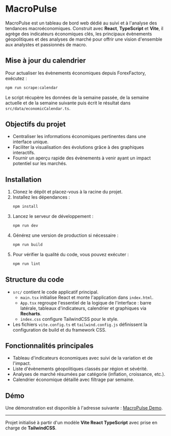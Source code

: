 # MacroPulse

MacroPulse est un tableau de bord web dédié au suivi et à l'analyse des tendances macroéconomiques. Construit avec **React**, **TypeScript** et **Vite**, il agrège des indicateurs économiques clés, les principaux évènements géopolitiques et des analyses de marché pour offrir une vision d'ensemble aux analystes et passionnés de macro.

## Mise à jour du calendrier

Pour actualiser les évènements économiques depuis ForexFactory, exécutez&nbsp;:

```bash
npm run scrape:calendar
```

Le script récupère les données de la semaine passée, de la semaine actuelle et de la semaine suivante puis écrit le résultat dans `src/data/economicCalendar.ts`.

## Objectifs du projet

- Centraliser les informations économiques pertinentes dans une interface unique.
- Faciliter la visualisation des évolutions grâce à des graphiques interactifs.
- Fournir un aperçu rapide des évènements à venir ayant un impact potentiel sur les marchés.

## Installation

1. Clonez le dépôt et placez-vous à la racine du projet.
2. Installez les dépendances :
   ```bash
   npm install
   ```
3. Lancez le serveur de développement :
   ```bash
   npm run dev
   ```
4. Générez une version de production si nécessaire :
   ```bash
   npm run build
   ```
5. Pour vérifier la qualité du code, vous pouvez exécuter :
   ```bash
   npm run lint
   ```

## Structure du code

- `src/` contient le code applicatif principal.
  - `main.tsx` initialise React et monte l'application dans `index.html`.
  - `App.tsx` regroupe l'essentiel de la logique de l'interface : barre latérale, tableaux d'indicateurs, calendrier et graphiques via **Recharts**.
  - `index.css` configure TailwindCSS pour le style.
- Les fichiers `vite.config.ts` et `tailwind.config.js` définissent la configuration de build et du framework CSS.

## Fonctionnalités principales

- Tableau d'indicateurs économiques avec suivi de la variation et de l'impact.
- Liste d'évènements géopolitiques classés par région et sévérité.
- Analyses de marché résumées par catégorie (inflation, croissance, etc.).
- Calendrier économique détaillé avec filtrage par semaine.

## Démo

Une démonstration est disponible à l'adresse suivante : [MacroPulse Demo](https://example.com/demo).

---

Projet initialisé à partir d'un modèle **Vite React TypeScript** avec prise en charge de **TailwindCSS**.
